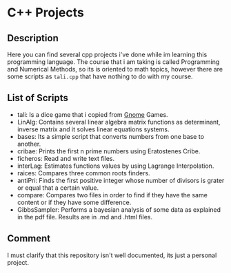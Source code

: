 # C++ Projects

## Description

Here you can find several cpp projects i've done while im learning this programming language. The course that i am taking is called Programming and Numerical Methods, so its is oriented to math topics, however there are some scripts as ```tali.cpp``` that have nothing to do with my course.

## List of Scripts

* tali: Is a dice game that i copied from [Gnome](https://www.gnome.org/) Games. 
* LinAlg: Contains several linear algebra matrix functions as determinant, inverse matrix and it solves linear equations systems.
* bases: Its a simple script that converts numbers from one base to another.
* cribae: Prints the first n prime numbers using Eratostenes Cribe.
* ficheros: Read and write text files.
* interLag: Estimates functions values by using Lagrange Interpolation.
* raices: Compares three common roots finders.
* antiPri: Finds the first positive integer whose number of divisors is grater or equal that a certain value.
* compare: Compares two files in order to find if they have the same content or if they have some difference.
* GibbsSampler: Performs a bayesian analysis of some data as explained in the pdf file. Results are in .md and .html files.


## Comment

I must clarify that this repository isn't well documented, its just a personal project.
